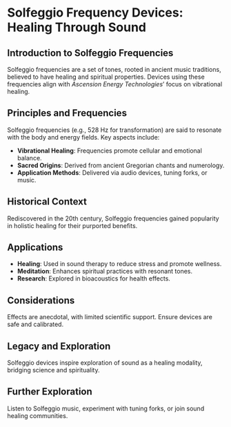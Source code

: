 # Solfeggio Frequency Devices: Healing Through Sound

## Introduction to Solfeggio Frequencies
Solfeggio frequencies are a set of tones, rooted in ancient music traditions, believed to have healing and spiritual properties. Devices using these frequencies align with *Ascension Energy Technologies*’ focus on vibrational healing.

## Principles and Frequencies
Solfeggio frequencies (e.g., 528 Hz for transformation) are said to resonate with the body and energy fields. Key aspects include:
- **Vibrational Healing**: Frequencies promote cellular and emotional balance.
- **Sacred Origins**: Derived from ancient Gregorian chants and numerology.
- **Application Methods**: Delivered via audio devices, tuning forks, or music.

## Historical Context
Rediscovered in the 20th century, Solfeggio frequencies gained popularity in holistic healing for their purported benefits.

## Applications
- **Healing**: Used in sound therapy to reduce stress and promote wellness.
- **Meditation**: Enhances spiritual practices with resonant tones.
- **Research**: Explored in bioacoustics for health effects.

## Considerations
Effects are anecdotal, with limited scientific support. Ensure devices are safe and calibrated.

## Legacy and Exploration
Solfeggio devices inspire exploration of sound as a healing modality, bridging science and spirituality.

## Further Exploration
Listen to Solfeggio music, experiment with tuning forks, or join sound healing communities.